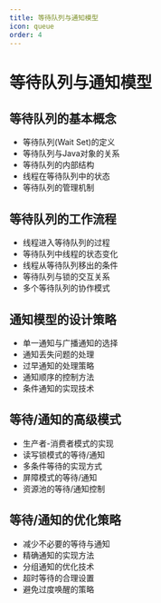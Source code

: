 ```yaml
---
title: 等待队列与通知模型
icon: queue
order: 4
---
```


# 等待队列与通知模型

## 等待队列的基本概念

- 等待队列(Wait Set)的定义
- 等待队列与Java对象的关系
- 等待队列的内部结构
- 线程在等待队列中的状态
- 等待队列的管理机制

## 等待队列的工作流程

- 线程进入等待队列的过程
- 等待队列中线程的状态变化
- 线程从等待队列移出的条件
- 等待队列与锁的交互关系
- 多个等待队列的协作模式

## 通知模型的设计策略

- 单一通知与广播通知的选择
- 通知丢失问题的处理
- 过早通知的处理策略
- 通知顺序的控制方法
- 条件通知的实现技术

## 等待/通知的高级模式

- 生产者-消费者模式的实现
- 读写锁模式的等待/通知
- 多条件等待的实现方式
- 屏障模式的等待/通知
- 资源池的等待/通知控制

## 等待/通知的优化策略

- 减少不必要的等待与通知
- 精确通知的实现方法
- 分组通知的优化技术
- 超时等待的合理设置
- 避免过度唤醒的策略
